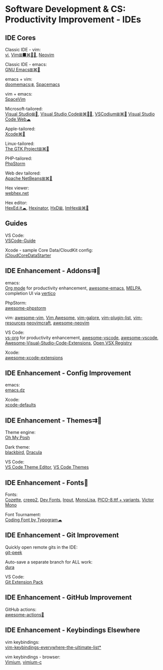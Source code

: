 # Software Development & CS: Productivity Improvement - IDEs

## IDE Cores

Classic IDE - vim:  
[vi](https://ex-vi.sourceforge.net/),
[Vim⊞■⌘🐧🤖](https://www.vim.org/),
[Neovim](https://neovim.io/)

Classic IDE - emacs:  
[GNU Emacs⊞⌘🐧](https://www.gnu.org/software/emacs/)

emacs + vim:  
[doomemacs⇉](https://github.com/doomemacs/doomemacs),
[Spacemacs](https://www.spacemacs.org/)

vim + emacs:  
[SpaceVim](https://spacevim.org/)

Microsoft-tailored:  
[Visual Studio⊞🧛](https://visualstudio.microsoft.com/),
[Visual Studio Code⊞⌘🐧🧛](https://code.visualstudio.com/),
[VSCodium⊞⌘🐧](https://vscodium.com/)
[Visual Studio Code Web☁](https://vscode.dev/)

Apple-tailored:  
[Xcode⌘🍎](https://developer.apple.com/xcode/)

Linux-tailored:  
[The GTK Project⊞⌘🐧](https://gtk.org/)

PHP-tailored:  
[PhpStorm](https://www.jetbrains.com/phpstorm/)

Web dev tailored:  
[Apache NetBeans⊞⌘🐧](https://netbeans.apache.org/)

Hex viewer:  
[webhex.net](https://en.webhex.net/)

Hex editor:  
[HexEd.it☁](https://hexed.it/),
[Hexinator](https://hexinator.com/),
[HxD⊞](https://mh-nexus.de/en/hxd/),
[ImHex⊞⌘🐧](https://imhex.werwolv.net/)

## Guides

VS Code:  
[VSCode-Guide](https://github.com/mikeroyal/VSCode-Guide)

Xcode - sample Core Data/CloudKit config:  
[iCloudCoreDataStarter](https://github.com/jazzychad/iCloudCoreDataStarter)

## IDE Enhancement - Addons⇉💩

emacs:  
[Org mode](https://orgmode.org/) for productivity enhancement,
[awesome-emacs](https://github.com/emacs-tw/awesome-emacs),
[MELPA](https://melpa.org/),
completion UI via [vertico](https://github.com/minad/vertico)

PhpStorm:  
[awesome-phpstorm](https://github.com/WyriHaximus/awesome-phpstorm)

vim: 
[awesome-vim](https://github.com/akrawchyk/awesome-vim),
[Vim Awesome](https://vimawesome.com/),
[vim-galore](https://github.com/mhinz/vim-galore),
[vim-plugin-list](https://github.com/altermo/vim-plugin-list),
[vim-resources](https://github.com/chmcphoy/vim-resources)
[neovimcraft](https://neovimcraft.com/),
[awesome-neovim](https://github.com/rockerBOO/awesome-neovim)

VS Code:  
[vs-org](https://github.com/boydvoid/vs-org) for productivity enhancement,
[awesome-vscode](https://github.com/jhofker/awesome-vscode),
[awesome-vscode](https://github.com/viatsko/awesome-vscode),
[Awesome-Visual-Studio-Code-Extensions](https://github.com/hl2guide/Awesome-Visual-Studio-Code-Extensions),
[Open VSX Registry](https://open-vsx.org/)

Xcode:  
[awesome-xcode-extensions](https://github.com/theswiftdev/awesome-xcode-extensions)

## IDE Enhancement - Config Improvement

emacs:  
[emacs.dz](https://github.com/caisah/emacs.dz)

Xcode:  
[xcode-defaults](https://github.com/ctreffs/xcode-defaults)

## IDE Enhancement - Themes⇉💩

Theme engine:  
[Oh My Posh](https://ohmyposh.dev/)

Dark theme:  
[blackbird](https://blackbird.mattglei.ch/),
[Dracula](https://draculatheme.com/)

VS Code:  
[VS Code Theme Editor](https://themes.vscode.one/),
[VS Code Themes](https://vscodethemes.com/)

## IDE Enhancement - Fonts💩

Fonts:  
[Cozette](https://github.com/slavfox/Cozette),
[creep2](https://github.com/raymond-w-ko/creep2),
[Dev Fonts](https://devfonts.gafi.dev/),
[Input](https://input.djr.com/),
[MonoLisa](https://www.monolisa.dev/),
[PICO-8.ttf + variants](https://www.lexaloffle.com/bbs/?tid=3760),
[Victor Mono](https://rubjo.github.io/victor-mono/)

Font Tournament:  
[Coding Font by Typogram☁](https://www.codingfont.com/)

## IDE Enhancement - Git Improvement

Quickly open remote gits in the IDE:  
[git-peek](https://github.com/Jarred-Sumner/git-peek)

Auto-save a separate branch for ALL work:  
[dura](https://github.com/tkellogg/dura)

VS Code:  
[Git Extension Pack](https://marketplace.visualstudio.com/items?itemName=donjayamanne.git-extension-pack)

## IDE Enhancement - GitHub Improvement

GitHub actions:  
[awesome-actions💩](https://github.com/sdras/awesome-actions)

## IDE Enhancement - Keybindings Elsewhere

vim keybindings:  
[vim-keybindings-everywhere-the-ultimate-list*](https://github.com/erikw/vim-keybindings-everywhere-the-ultimate-list)

vim keybindings - browser:  
[Vimium](https://vimium.github.io/),
[vimium-c](https://github.com/gdh1995/vimium-c)
